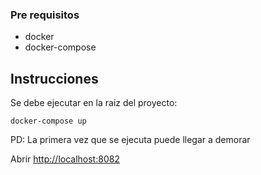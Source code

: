 ### Pre requisitos
 - docker
 - docker-compose

## Instrucciones

Se debe ejecutar en la raiz del proyecto:
~~~
docker-compose up
~~~
PD: La primera vez que se ejecuta puede llegar a demorar

Abrir [http://localhost:8082](http://localhost:8082)